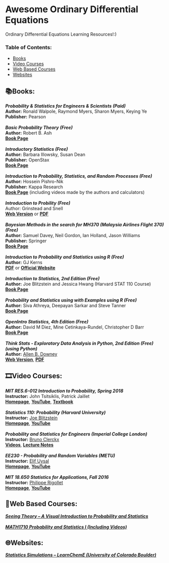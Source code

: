 # Awesome Ordinary Differential Equations
Ordinary Differential Equations Learning Resources!:)

### **Table of Contents:**
* [Books](#booksbooks)
* [Video Courses](#film_stripvideo-courses)
* [Web Based Courses](#open_bookweb-based-courses)
* [Websites](#globe_with_meridianswebsites)


## :books:Books:

***Probability & Statistics for Engineers & Scientists (Paid)*** <br />
**Author:** Ronald Walpole, Raymond Myers, Sharon Myers, Keying Ye <br />
**Publisher:** Pearson  <br />
<br />
***Basic Probability Theory (Free)*** <br />
**Author:** Robert B. Ash <br />
[**Book Page**](https://faculty.math.illinois.edu/~r-ash/BPT.html)  <br />
<br />
***Introductory Statistics (Free)*** <br />
**Author:** Barbara Illowsky, Susan Dean <br />
**Publisher:** OpenStax <br />
[**Book Page**](https://openstax.org/details/books/introductory-statistics) <br />
<br />
***Introduction to Probability, Statistics, and Random Processes (Free)*** <br />
**Author:**  Hossein Pishro-Nik <br />
**Publisher:** Kappa Research  <br />
[**Book Page**](https://www.probabilitycourse.com) (including videos made by the authors and calculators) <br />
<br />
***Introduction to Probility (Free)*** <br />
Author: Grinstead and Snell <br />
[**Web Version**](https://stats.libretexts.org/Bookshelves/Probability_Theory/Book%3A_Introductory_Probability_(Grinstead_and_Snell)) or [**PDF**](https://chance.dartmouth.edu/teaching_aids/books_articles/probability_book/book.html)  <br />
<br />
***Bayesian Methods in the search for MH370 (Malaysia Airlines Flight 370) (Free)*** <br />
**Author:** Samuel Davey, Neil Gordon, Ian Holland, Jason Williams <br />
**Publisher:** Springer <br />
[**Book Page**](https://link.springer.com/book/10.1007/978-981-10-0379-0) <br />
<br />
***Introduction to Probability and Statistics using R (Free)*** <br />
**Author:** GJ Kerns <br />
[**PDF**](https://www.atmos.albany.edu/facstaff/timm/ATM315spring14/R/IPSUR.pdf) or [**Official Website**](https://ipsur.org/) <br />
<br />
***Introduction to Statistics, 2nd Edition (Free)*** <br />
**Author:** Joe Blitzstein and Jessica Hwang (Harvard STAT 110 Course) <br />
[**Book Page**](https://projects.iq.harvard.edu/stat110) <br />
<br />
***Probability and Statistics using with Examples using R (Free)*** <br />
**Author:** Siva Athreya, Deepayan Sarkar and Steve Tanner <br />
[**Book Page**](https://isibang.ac.in/~athreya/psweur/) <br />
<br />
***OpenIntro Statistics, 4th Edition (Free)*** <br />
**Author:** David M Diez, Mine Cetinkaya-Rundel, Christopher D Barr <br />
[**Book Page**](https://www.openintro.org/book/os/) <br />
<br />
***Think Stats - Exploratory Data Analysis in Python, 2nd Edition (Free) (using Python)*** <br />
**Author:** [Allen B. Downey](https://www.allendowney.com/wp/books/) <br />
[**Web Version**](https://greenteapress.com/thinkstats2/html/index.html),
[**PDF**](https://greenteapress.com/thinkstats2/thinkstats2.pdf) <br />
 
## :film_strip:Video Courses: 

***MIT RES.6-012 Introduction to Probability, Spring 2018*** <br />
**Instructor:** John Tsitsiklis, Patrick Jaillet <br />
[**Homepage**](https://ocw.mit.edu/courses/res-6-012-introduction-to-probability-spring-2018/), 
[**YouTube**](https://youtube.com/playlist?list=PLUl4u3cNGP60hI9ATjSFgLZpbNJ7myAg6), 
[**Textbook**](https://www.vfu.bg/en/e-Learning/Math--Bertsekas_Tsitsiklis_Introduction_to_probability.pdf) <br />
 <br />
***Statistics 110: Probability (Harvard University)*** <br />
**Instructor:** [Joe Blitzstein](https://statistics.fas.harvard.edu/people/joseph-k-blitzstein) <br />
[**Homepage**](https://projects.iq.harvard.edu/stat110), 
[**YouTube**](https://youtube.com/playlist?list=PL2SOU6wwxB0uwwH80KTQ6ht66KWxbzTIo) <br />
 <br />
***Probability and Statistics for Engineers (Imperial College London)*** <br />
**Instructor:** [Bruno Clerckx](http://www.ee.ic.ac.uk/bruno.clerckx/) <br />
[**Videos**](https://youtube.com/playlist?list=PL3nE1Yo1b4CpcEOgS3s80YUys7nGRqVPM), 
[**Lecture Notes**](http://www.ee.ic.ac.uk/bruno.clerckx/EE_fitted.pdf) <br />
 <br />
***EE230 - Probability and Random Variables (METU)*** <br />
**Instructor:**  [Elif Uysal](https://eee.metu.edu.tr/tr/personel/elif-uysal) <br />
[**Homepage**](https://ocw.metu.edu.tr/course/view.php?id=136), 
[**YouTube**](https://youtube.com/playlist?list=PLuiPz6iU5SQ8ra5kjxx770vk_famaeuvz) <br />
 <br />
***MIT 18.650 Statistics for Applications, Fall 2016*** <br />
**Instructor:** [Philippe Rigollet](https://math.mit.edu/~rigollet/) <br />
[**Homepage**](http://ocw.mit.edu/18-650F16), 
[**YouTube**](https://youtube.com/playlist?list=PLUl4u3cNGP60uVBMaoNERc6knT_MgPKS0) <br />


## :open_book:Web Based Courses:  <br />

[***Seeing Theory – A Visual Introduction to Probability and Statistics***](https://seeing-theory.brown.edu/) <br />
 <br />
[***MATH1710 Probability and Statistics I (Including Videos)***](https://mpaldridge.github.io/math1710/) <br />

## :globe_with_meridians:Websites:

[***Statistics Simulations – LearnChemE (University of Colorado Boulder)***](https://learncheme.com/simulations/statistics/) <br />

